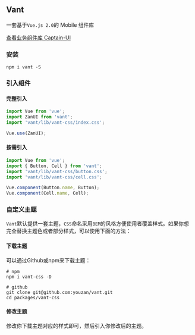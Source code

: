 ## Vant

一套基于`Vue.js 2.0`的 Mobile 组件库

[查看业务组件库 Captain-UI](/zanui/captain/component/quickstart)

### 安装

```shell
npm i vant -S
```

### 引入组件

#### 完整引入

```javascript
import Vue from 'vue';
import ZanUI from 'vant';
import 'vant/lib/vant-css/index.css';

Vue.use(ZanUI);
```

#### 按需引入

```javascript
import Vue from 'vue';
import { Button, Cell } from 'vant';
import 'vant/lib/vant-css/button.css';
import 'vant/lib/vant-css/cell.css';

Vue.component(Button.name, Button);
Vue.component(Cell.name, Cell);
```

### 自定义主题

`Vant`默认提供一套主题，`CSS`命名采用`BEM`的风格方便使用者覆盖样式。如果你想完全替换主题色或者部分样式，可以使用下面的方法：

#### 下载主题

可以通过Github或npm来下载主题：

```shell
# npm
npm i vant-css -D

# github
git clone git@github.com:youzan/vant.git
cd packages/vant-css
```

#### 修改主题

修改你下载主题对应的样式即可，然后引入你修改后的主题。

